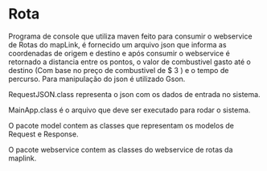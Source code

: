 Rota
====

Programa de console que utiliza maven feito para consumir o webservice de Rotas do mapLink, é fornecido um arquivo json que informa as coordenadas de origem e destino e após consumir o webservice é retornado a distancia entre os pontos, o valor de combustivel gasto até o destino (Com base no preço de combustivel de $ 3 ) e o tempo de percurso. Para manipulação do json é utilizado Gson.

RequestJSON.class representa o json com os dados de entrada no sistema.

MainApp.class é o arquivo que deve ser executado para rodar o sistema.

O pacote model contem as classes que representam os modelos de Request e Response.

O pacote webservice contem as classes do webservice de rotas da maplink.
